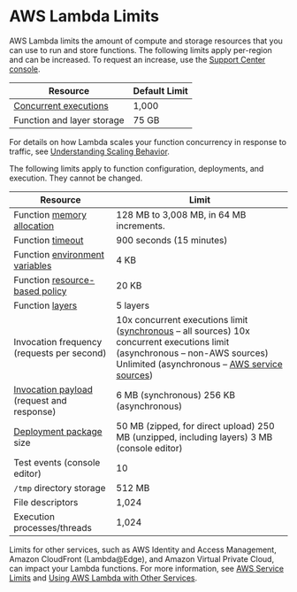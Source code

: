 # AWS Lambda Limits<a name="limits"></a>

AWS Lambda limits the amount of compute and storage resources that you can use to run and store functions\. The following limits apply per\-region and can be increased\. To request an increase, use the [Support Center console](https://console.aws.amazon.com/support/v1#/case/create?issueType=service-limit-increase)\.


| Resource | Default Limit | 
| --- | --- | 
| [Concurrent executions](concurrent-executions.md) | 1,000 | 
| Function and layer storage | 75 GB | 

For details on how Lambda scales your function concurrency in response to traffic, see [Understanding Scaling Behavior](scaling.md)\.

The following limits apply to function configuration, deployments, and execution\. They cannot be changed\.


| Resource | Limit | 
| --- | --- | 
| Function [memory allocation](resource-model.md) | 128 MB to 3,008 MB, in 64 MB increments\. | 
| Function [timeout](resource-model.md) | 900 seconds \(15 minutes\) | 
| Function [environment variables](env_variables.md) | 4 KB | 
| Function [resource\-based policy](access-control-resource-based.md) | 20 KB | 
| Function [layers](configuration-layers.md) | 5 layers | 
| Invocation frequency \(requests per second\) |  10x concurrent executions limit \([synchronous](invocation-options.md) – all sources\) 10x concurrent executions limit \(asynchronous – non\-AWS sources\) Unlimited \(asynchronous – [AWS service sources](lambda-services.md)\)  | 
| [Invocation payload](invoking-lambda-functions.md) \(request and response\) |  6 MB \(synchronous\) 256 KB \(asynchronous\)  | 
| [Deployment package](deployment-package-v2.md) size |  50 MB \(zipped, for direct upload\) 250 MB \(unzipped, including layers\) 3 MB \(console editor\)  | 
| Test events \(console editor\) | 10 | 
| `/tmp` directory storage | 512 MB | 
| File descriptors | 1,024 | 
| Execution processes/threads | 1,024 | 

Limits for other services, such as AWS Identity and Access Management, Amazon CloudFront \(Lambda@Edge\), and Amazon Virtual Private Cloud, can impact your Lambda functions\. For more information, see [AWS Service Limits](https://docs.aws.amazon.com/general/latest/gr/aws_service_limits.html) and [Using AWS Lambda with Other Services](lambda-services.md)\.
